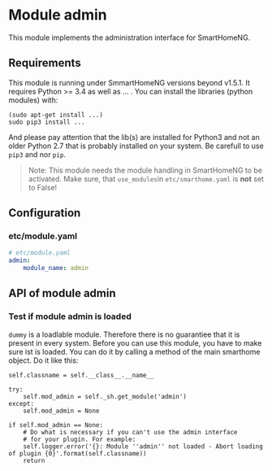 # Module admin

This module implements the administration interface for SmartHomeNG.


## Requirements

This module is running under SmmartHomeNG versions beyond v1.5.1. It requires Python >= 3.4 as well as ... . You can install the libraries (python modules) with:

```
(sudo apt-get install ...)
sudo pip3 install ...
```

And please pay attention that the lib(s) are installed for Python3 and not an older Python 2.7 that is probably installed on your system. Be carefull to use `pip3` and nor `pip`.

> Note: This module needs the module handling in SmartHomeNG to be activated. Make sure, that `use_modules`in `etc/smarthome.yaml` is **not** set to False!


## Configuration

### etc/module.yaml


```yaml
# etc/module.yaml
admin:
    module_name: admin
```


## API of module admin

### Test if module admin is loaded

`dummy` is a loadlable module. Therefore there is no guarantiee that it is present in every system. Before you can use this module, you have to make sure ist is loaded. You can do it by calling a method of the main smarthome object. Do it like this:

```
self.classname = self.__class__.__name__

try:
    self.mod_admin = self._sh.get_module('admin')
except:
    self.mod_admin = None
    
if self.mod_admin == None:
    # Do what is necessary if you can't use the admin interface
    # for your plugin. For example:
    self.logger.error('{}: Module ''admin'' not loaded - Abort loading of plugin {0}'.format(self.classname))
    return
```


